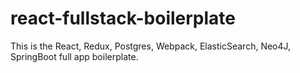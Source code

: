 # react-fullstack-boilerplate

This is the React, Redux, Postgres, Webpack, ElasticSearch, Neo4J, SpringBoot full app boilerplate.